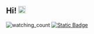 <h2> Hi! <img src="https://media2.giphy.com/media/QssGEmpkyEOhBCb7e1/giphy.gif?cid=ecf05e47a0n3gi1bfqntqmob8g9aid1oyj2wr3ds3mg700bl&rid=giphy.gif" width ="20"> </h2>

<p align="Left">
	<img src="https://komarev.com/ghpvc/?username=getsecret&style=flat-squarec&color=blueviolet" alt="watching_count" />
  <a href="https://getsecret.github.io"><img alt="Static Badge" src="https://img.shields.io/badge/Me-U-blueviolet"/></a>
</p>
